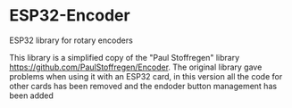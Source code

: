 # ESP32-Encoder
ESP32 library for rotary encoders

This library is a simplified copy of the "Paul Stoffregen" library https://github.com/PaulStoffregen/Encoder.
The original library gave problems when using it with an ESP32 card, in this version all the code for other cards has been removed and the endoder button management has been added
